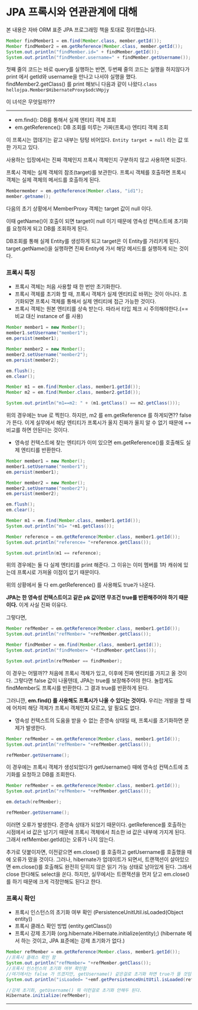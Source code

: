 # JPA 프록시와 연관관계에 대해

본 내용은 자바 ORM 표준 JPA 프로그래밍 책을 토대로 정리했습니다.  

```java
Member findMember1 = em.find(Member.class, member.getId());
Member findMember2 = em.getReference(Member.class, member.getId());
System.out.println("findMember.id=" + findMember.getId());
System.out.println("findMember.username=" + findMember.getUsername());
```

첫째 줄의 코드는 바로 query를 실행하는 반면, 두번째 줄의 코드는 실행을 하지않다가 print 에서 getId와 username을 만나고 나서야 실행을 했다. findMember2.getClass() 를 print 해보니 다음과 같이 나왔다.``class hellojpa.Member$HibernateProxy$odcVHpjy``  

이 녀석은 무엇일까???  

***

* em.find(): DB를 통해서 실제 엔티티 객체 조회
* em.getReference(): DB 조회를 미루는 가짜(프록시) 엔티티 객체 조회

이 프록시는 껍데기는 같고 내부는 텅텅 비어있다. ``Entity target = null`` 라는 값 또한 가지고 있다.  

사용하는 입장에서는 진짜 객체인지 프록시 객체인지 구분하지 않고 사용하면 되겠다.  

프록시 객체는 실제 객체의 참조(target)를 보관한다. 프록시 객체를 호출하면 프록시 객체는 실제 객체의 메서드를 호출하게 된다.  

```java
Membermember = em.getReference(Member.class, "id1");
member.getname();
```

다음의 초기 상황에서 MemberProxy 객체는 target 값이 null 이다.  

이때 getName()이 호출이 되면 target이 null 이기 때문에 영속성 컨텍스트에 초기화를 요청하게 되고 DB를 조회하게 된다.  

DB조회를 통해 실제 Entity를 생성하게 되고 target은 이 Entity를 가리키게 된다. target.getName()을 실행하면 진짜 Entity에 가서 해당 메서드를 실행하게 되는 것이다.  



### 프록시 특징

* 프록시 객체는 처음 사용할 때 한 번만 초기화한다.
* 프록시 객체를 초기화 할 때, 프록시 객체가 실제 엔티티로 바뀌는 것이 아니다. 초기화되면 프록시 객체를 통해서 실제 엔티티에 접근 가능한 것이다.
* 프록시 객체는 원본 엔티티를 상속 받는다. 따라서 타입 체크 시 주의해야한다.(==비교 대신 instance of 를 사용)

```java
Member member1 = new Member();
member1.setUsername("member1");
em.persist(member1);

Member member2 = new Member();
member2.setUsername("member2");
em.persist(member2);

em.flush();
em.clear();

Member m1 = em.find(Member.class, member1.getId());
Member m2 = em.find(Member.class, member2.getId());

System.out.println("m1==m2: " + (m1.getClass() == m2.getClass()));
```

위의 경우에는 true 로 찍힌다. 하지만, m2 를 em.getReference 를 하게되면?? false 가 뜬다. 이게 실무에서 해당 엔티티가 프록시가 올지 진짜가 올지 알 수 없기 때문에 == 비교를 하면 안된다는 것이다.  

* 영속성 컨텍스트에 찾는 엔티티가 이미 있으면 em.getReference()를 호출해도 실제 엔티티를 반환한다.

```java
Member member1 = new Member();
member1.setUsername("member1");
em.persist(member1);

Member member2 = new Member();
member2.setUsername("member2");
em.persist(member2);

em.flush();
em.clear();

Member m1 = em.find(Member.class, member1.getId());
System.out.println("m1= "+m1.getClass());

Member reference = em.getReference(Member.class, member1.getId());
System.out.println("reference= "+reference.getClass());

System.out.println(m1 == reference);
```

위의 경우에는 둘 다 실제 엔티티를 print 해준다. 그 이유는 이미 멤버를 1차 캐쉬에 있는데 프록시로 가져올 이점이 없기 때문이다.  

위의 상황에서 둘 다 em.getReference() 를 사용해도 true가 나온다.  

**JPA는 한 영속성 컨텍스트이고 같은 pk 값이면 무조건 true를 반환해주어야 하기 때문이다.** 이게 사실 진짜 이유다.  

그렇다면,  

```java
Member refMember = em.getReference(Member.class, member1.getId());
System.out.println("refMember= "+refMember.getClass());

Member findMember = em.find(Member.class, member1.getId());
System.out.println("findMember= "+findMember.getClass());

System.out.println(refMember == findMember);
```

이 경우는 어떨까?? 처음에 프록시 객체가 있고, 이후에 진짜 엔티티를 가지고 올 것이다. 그렇다면 false 값이 나올텐데, JPA는 true를 보장해주어야 한다. 놀랍게도 findMember도 프록시를 반환한다. 그 결과 true를 반환하게 된다.  

그러니깐, **em.find() 를 사용해도 프록시가 나올 수 있다는 것이다.** 우리는 개발을 할 때에 어차피 해당 객체가 프록시 객체인지 모르고, 알 필요도 없다.  

* 영속성 컨텍스트의 도움을 받을 수 없는 준영속 상태일 때, 프록시를 초기화하면 문제가 발생한다.

```java
Member refMember = em.getReference(Member.class, member1.getId());
System.out.println("refMember= "+refMember.getClass());

refMember.getUsername();
```

이 경우에는 프록시 객체가 생성되었다가 getUsername() 때에 영속성 컨텍스트에 초기화를 요청하고 DB를 조회한다.  

```JAVA
Member refMember = em.getReference(Member.class, member1.getId());
System.out.println("refMember= "+refMember.getClass());

em.detach(refMember);

refMember.getUsername();
```

이러면 오류가 발생한다. 준영속 상태가 되었기 때문이다. getReference를 호출하는 시점에서 id 값은 넘기기 때문에 프록시 객체에서 최소한 id 값은 내부에 가지게 된다. 그래서 refMember.getId()는 오류가 나지 않는다.  

추가로 덧붙이자면, 이전같으면 em.close() 를 호출하고 getUsername를 호출했을 때에 오류가 떴을 것이다. 그러나, hibernate가 업데이트가 되면서, 트랜잭션이 살아있으면 em.close()를 호출해도 완전히 닫히지 않은 읽기 가능 상태로 남아있게 된다. 그래서 close 한다해도 select을 쏜다. 하지만, 실무에서는 트랜잭션을 먼저 닫고 em.close()를 하기 때문에 크게 걱정안해도 된다고 한다.  



### 프록시 확인

* 프록시 인스턴스의 초기화 여부 확인 (PersistenceUnitUtil.isLoaded(Object entity))
* 프록시 클래스 확인 방법 (entity.getClass())
* 프록시 강제 초기화 (org.hibernate.Hibernate.initialize(entity);)  (hibernate 에서 하는 것이고, JPA 표준에는 강제 초기화가 없다.)

```java
Member refMember = em.getReference(Member.class, member1.getId());
//프록시 클래스 확인 함
System.out.println("refMember= "+refMember.getClass());
//프록시 인스턴스의 초기화 여부 확인함
//여기에서는 false 가 뜨겠지만, getUsername() 같은걸로 초기화 하면 true가 뜰 것임
System.out.println("isLoaded= "+emf.getPersistenceUnitUtil.isLoaded(refMember));

//강제 초기화, getUsername() 뭐 이런걸로 초기화 안해두 된다.
Hibernate.initialize(refMember);
```

***

